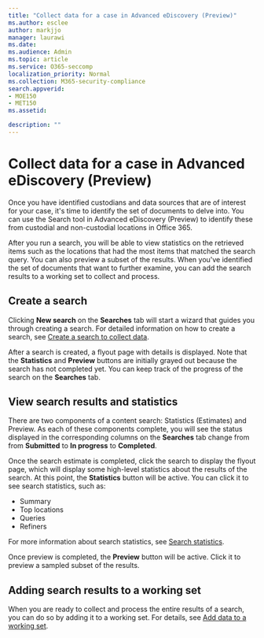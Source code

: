 ```yaml
---
title: "Collect data for a case in Advanced eDiscovery (Preview)"
ms.author: esclee
author: markjjo
manager: laurawi
ms.date: 
ms.audience: Admin
ms.topic: article
ms.service: O365-seccomp
localization_priority: Normal
ms.collection: M365-security-compliance 
search.appverid: 
- MOE150
- MET150
ms.assetid: 

description: ""
---
```


# Collect data for a case in Advanced eDiscovery (Preview)

Once you have identified custodians and data sources that are of interest for your case, it's time to identify the set of documents to delve into. You can use the Search tool in Advanced eDiscovery (Preview) to identify these from custodial and non-custodial locations in Office 365.

After you run a search, you will be able to view statistics on the retrieved items such as the locations that had the most items that matched the search query. You can also preview a subset of the results. When you've identified the set of documents that want to further examine, you can add the search results to a working set to collect and process.

## Create a search

Clicking **New search** on the **Searches** tab will start a wizard that guides you through creating a search. For detailed information on how to create a search, see [Create a search to collect data](create-search-to-collect-data.md).

After a search is created, a flyout page with details is displayed. Note that the **Statistics** and **Preview** buttons are initially grayed out because the search has not completed yet. You can keep track of the progress of the search on the **Searches** tab.

## View search results and statistics
There are two components of a content search: Statistics (Estimates) and Preview. As each of these components complete, you will see the status displayed in the corresponding columns on the **Searches** tab change from from **Submitted** to **In progress** to **Completed**.

Once the search estimate is completed, click the search to display the flyout page, which will display some high-level statistics about the results of the search. At this point, the **Statistics** button will be active. You can click it to see search statistics, such as:

- Summary
- Top locations
- Queries
- Refiners

For more information about search statistics, see [Search statistics](search-statistics.md).

Once preview is completed, the **Preview** button will be active. Click it to preview a sampled subset of the results.

## Adding search results to a working set

When you are ready to collect and process the entire results of a search, you can do so by adding it to a working set. For details, see [Add data to a working set](add-data-to-working-set.md). 